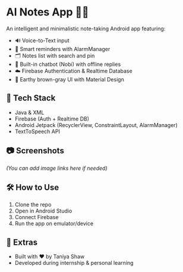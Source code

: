 # AI Notes App 📝🤖

An intelligent and minimalistic note-taking Android app featuring:
- 🔊 Voice-to-Text input
- 🔔 Smart reminders with AlarmManager
- 🗂️ Notes list with search and pin
- 💬 Built-in chatbot (Nobi) with offline replies
- ☁️ Firebase Authentication & Realtime Database
- 📱 Earthy brown-gray UI with Material Design

## 🔧 Tech Stack
- Java & XML
- Firebase (Auth + Realtime DB)
- Android Jetpack (RecyclerView, ConstraintLayout, AlarmManager)
- TextToSpeech API

## 📷 Screenshots
*(You can add image links here if needed)*

## 🛠️ How to Use
1. Clone the repo  
2. Open in Android Studio  
3. Connect Firebase  
4. Run the app on emulator/device

## 📎 Extras
- Built with ❤️ by Taniya Shaw  
- Developed during internship & personal learning

